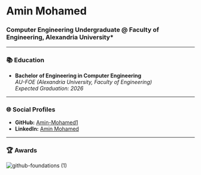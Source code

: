 # **Amin Mohamed**
### Computer Engineering Undergraduate @ Faculty of Engineering, Alexandria University*
---
### 📚 **Education**
- **Bachelor of Engineering in Computer Engineering**  
  *AU-FOE (Alexandria University, Faculty of Engineering)*  
  *Expected Graduation: 2026*
--- 
### 🌐 **Social Profiles**
- **GitHub:** [Amin-Mohamed1](https://github.com/Amin-Mohamed1)
- **LinkedIn:** [Amin Mohamed](https://www.linkedin.com/in/amin-mohamed-cse/)
---
### 🏆 **Awards**
![github-foundations (1)](https://github.com/user-attachments/assets/293661c4-5a3e-4ef9-a718-286fab4b6f2c)
